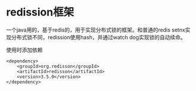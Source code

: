 # redission框架

一个java用的，基于redis的，用于实现分布式锁的框架。和普通的redis setnx实现分布式锁不同，redission使用hash，并通过watch dog实现锁的自动续命。



使用时添加依赖

```
<dependency>
	<groupId>org.redisson</groupId>
	<artifactId>redisson</artifactId>
	<version>3.5.0</version>
</dependency>
```

